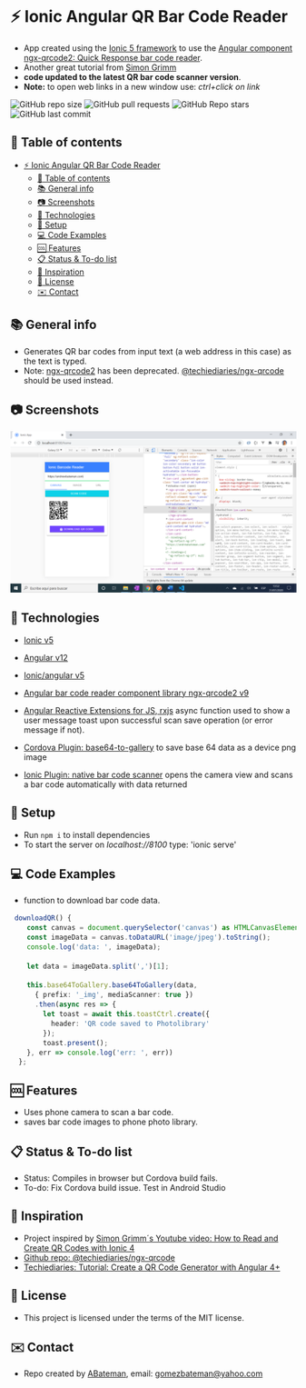 # :zap: Ionic Angular QR Bar Code Reader

* App created using the [Ionic 5 framework](https://ionicframework.com/docs) to use the [Angular component ngx-qrcode2: Quick Response bar code reader](https://www.npmjs.com/package/ngx-qrcode2).
* Another great tutorial from [Simon Grimm](https://www.youtube.com/channel/UCZZPgUIorPao48a1tBYSDgg)
* **code updated to the latest QR bar code scanner version**.
* **Note:** to open web links in a new window use: _ctrl+click on link_

![GitHub repo size](https://img.shields.io/github/repo-size/AndrewJBateman/ionic-angular-qrreader?style=plastic)
![GitHub pull requests](https://img.shields.io/github/issues-pr/AndrewJBateman/ionic-angular-qrreader?style=plastic)
![GitHub Repo stars](https://img.shields.io/github/stars/AndrewJBateman/ionic-angular-qrreader?style=plastic)
![GitHub last commit](https://img.shields.io/github/last-commit/AndrewJBateman/ionic-angular-qrreader?style=plastic)

## :page_facing_up: Table of contents

* [:zap: Ionic Angular QR Bar Code Reader](#zap-ionic-angular-qr-bar-code-reader)
  * [:page_facing_up: Table of contents](#page_facing_up-table-of-contents)
  * [:books: General info](#books-general-info)
  * [:camera: Screenshots](#camera-screenshots)
  * [:signal_strength: Technologies](#signal_strength-technologies)
  * [:floppy_disk: Setup](#floppy_disk-setup)
  * [:computer: Code Examples](#computer-code-examples)
  * [:cool: Features](#cool-features)
  * [:clipboard: Status & To-do list](#clipboard-status--to-do-list)
  * [:clap: Inspiration](#clap-inspiration)
  * [:file_folder: License](#file_folder-license)
  * [:envelope: Contact](#envelope-contact)

## :books: General info

* Generates QR bar codes from input text (a web address in this case) as the text is typed.
* Note: [ngx-qrcode2](https://www.npmjs.com/package/ngx-qrcode2) has been deprecated. [@techiediaries/ngx-qrcode](https://www.npmjs.com/package/@techiediaries/ngx-qrcode) should be used instead.

## :camera: Screenshots

![image](./img/bcr.png)

## :signal_strength: Technologies

* [Ionic v5](https://ionicframework.com/)
* [Angular v12](https://angular.io/)
* [Ionic/angular v5](https://www.npmjs.com/package/@ionic/angular)
* [Angular bar code reader component library ngx-qrcode2 v9](https://www.npmjs.com/package/ngx-qrcode2)
* [Angular Reactive Extensions for JS, rxjs](https://angular.io/guide/rx-library) async function used to show a user message toast upon successful scan save operation (or error message if not).

* [Cordova Plugin: base64-to-gallery](https://ionicframework.com/docs/native/base64-to-gallery) to save base 64 data as a device png image
* [Ionic Plugin: native bar code scanner](https://ionicframework.com/docs/native/barcode-scanner) opens the camera view and scans a bar code automatically with data returned

## :floppy_disk: Setup

* Run `npm i` to install dependencies
* To start the server on _localhost://8100_ type: 'ionic serve'

## :computer: Code Examples

* function to download bar code data.

```typescript
 downloadQR() {
    const canvas = document.querySelector('canvas') as HTMLCanvasElement;
    const imageData = canvas.toDataURL('image/jpeg').toString();
    console.log('data: ', imageData);

    let data = imageData.split(',')[1];

    this.base64ToGallery.base64ToGallery(data,
      { prefix: '_img', mediaScanner: true })
      .then(async res => {
        let toast = await this.toastCtrl.create({
          header: 'QR code saved to Photolibrary'
        });
        toast.present();
    }, err => console.log('err: ', err))
  };
```

## :cool: Features

* Uses phone camera to scan a bar code.
* saves bar code images to phone photo library.

## :clipboard: Status & To-do list

* Status: Compiles in browser but Cordova build fails.
* To-do: Fix Cordova build issue. Test in Android Studio

## :clap: Inspiration

* Project inspired by [Simon Grimm´s Youtube video: How to Read and Create QR Codes with Ionic 4](https://www.youtube.com/watch?v=iDYJ8YfdUTU&t=269s)
* [Github repo: @techiediaries/ngx-qrcode](https://github.com/techiediaries/ngx-qrcode#how-to-use-ngx-qrcode2)
* [Techiediaries: Tutorial: Create a QR Code Generator with Angular 4+](https://www.techiediaries.com/generate-qrcodes-angular/)

## :file_folder: License

* This project is licensed under the terms of the MIT license.

## :envelope: Contact

* Repo created by [ABateman](https://github.com/AndrewJBateman), email: gomezbateman@yahoo.com
